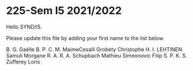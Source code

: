 # 225-Sem I5 2021/2022

Hello SYND/I5.

Please update this file by adding
your first name to the list below.

B. G. Gaëlle
B. P.
C. M.
MaimeCesalli
Grobety Christophe
H. I.
LEHTINEN Samuli
Morgane
R. A.
R. A.
Schupbach Mathieu
Simeonovic Filip
S. P.
K. S.
Zufferey Loris
